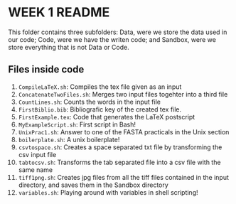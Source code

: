 # WEEK 1 README

This folder contains three subfolders: Data, were we store the data used in our code;
Code, were we have the writen code; and Sandbox, were we store everything that is not
Data or Code.

## Files inside code

1. `CompileLaTeX.sh`: Compiles the tex file given as an input
2. `ConcatenateTwoFiles.sh`: Merges two input files togehter into a third file
3. `CountLines.sh`: Counts the words in the input file 
4. `FirstBiblio.bib`: Bibliografic key of the created tex file.
5. `FirstExample.tex`: Code that generates the LaTeX postscript
6. `MyExampleScript.sh`: First script in Bash!
7. `UnixPrac1.sh`: Answer to one of the FASTA practicals in the Unix section
8. `boilerplate.sh`: A unix boilerplate!
9. `csvtospace.sh`: Creates a space separated txt file by transforming the csv input file 
10. `tabtocsv.sh`: Transforms the tab separated file into a csv file with the same name
11. `tiff1png.sh`: Creates jpg files from all the tiff files contained in the input
		 directory, and saves them in the Sandbox directory
12. `variables.sh`: Playing around with variables in shell scripting!

